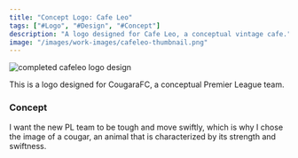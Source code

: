 ```yaml
---
title: "Concept Logo: Cafe Leo"
tags: ["#Logo", "#Design", "#Concept"]
description: "A logo designed for Cafe Leo, a conceptual vintage cafe."
image: "/images/work-images/cafeleo-thumbnail.png"
---
```


![completed cafeleo logo design](/images/work-images/cafeleo-cover.png)

This is a logo designed for CougaraFC, a conceptual Premier League team.

### Concept

I want the new PL team to be tough and move swiftly, which is why I chose the image of a cougar, an animal that is characterized by its strength and swiftness.
